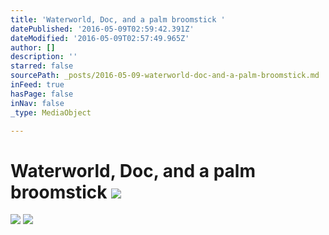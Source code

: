 ```yaml
---
title: 'Waterworld, Doc, and a palm broomstick '
datePublished: '2016-05-09T02:59:42.391Z'
dateModified: '2016-05-09T02:57:49.965Z'
author: []
description: ''
starred: false
sourcePath: _posts/2016-05-09-waterworld-doc-and-a-palm-broomstick.md
inFeed: true
hasPage: false
inNav: false
_type: MediaObject

---
```

# Waterworld, Doc, and a palm broomstick ![](https://the-grid-user-content.s3-us-west-2.amazonaws.com/790ed5d9-871e-45c1-952f-c801d8f5ec2a.jpg)
![](https://the-grid-user-content.s3-us-west-2.amazonaws.com/64da285f-72b7-4001-927d-92ffb975dce8.jpg)
![](https://the-grid-user-content.s3-us-west-2.amazonaws.com/726a21ba-d954-4a68-b2e8-b6d1c3979af6.jpg)